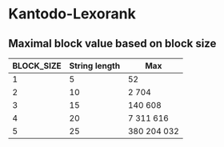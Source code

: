 # Kantodo-Lexorank

## Maximal block value based on block size
BLOCK_SIZE | String length |Max
-------- | ----- |  -----
1|5|52
2|10|2 704
3|15|140 608
4|20|7 311 616
5|25|380 204 032
